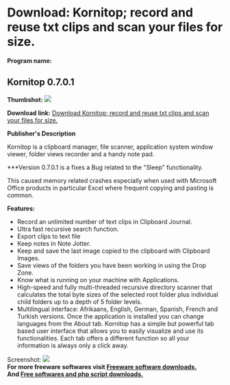 # Download: Kornitop; record and reuse txt clips and scan your files for size.

**Program name:**

## Kornitop 0.7.0.1

  
**Thumbshot:** ![](http://www.freewarefiles.com/screenshot/kornitop06_md.gif)   
  
**Download link:** [Download Kornitop; record and reuse txt clips and scan your files for size.](http://freesoftwares.boysofts.com/Kornitop_program_27378.html)  
  


**Publisher's Description**  
  


Kornitop is a clipboard manager, file scanner, application system window viewer, folder views recorder and a handy note pad. 

***Version 0.7.0.1 is a fixes a Bug related to the "Sleep" functionality.

This caused memory related crashes especially when used with Microsoft Office products in particular Excel where frequent copying and pasting is common. 

**Features:**

  * Record an unlimited number of text clips in Clipboard Journal. 
  * Ultra fast recursive search function. 
  * Export clips to text file 
  * Keep notes in Note Jotter. 
  * Keep and save the last image copied to the clipboard with Clipboard Images. 
  * Save views of the folders you have been working in using the Drop Zone. 
  * Know what is running on your machine with Applications. 
  * High-speed and fully multi-threaded recursive directory scanner that calculates the total byte sizes of the selected root folder plus individual child folders up to a depth of 5 folder levels. 
  * Multilingual interface: Afrikaans, English, German, Spanish, French and Turkish versions. Once the application is installed you can change languages from the About tab. 
Kornitop has a simple but powerful tab based user interface that allows you to easily visualize and use its functionalities. Each tab offers a different function so all your information is always only a click away. 

  
  
Screenshot: ![](http://www.freewarefiles.com/screenshot/kornitop06.gif)   
**For more freeware softwares visit [Freeware software downloads.](http://freesoftwares.boysofts.com/)**   
**And [Free softwares and php script downloads.](http://www.boysofts.com/)**
